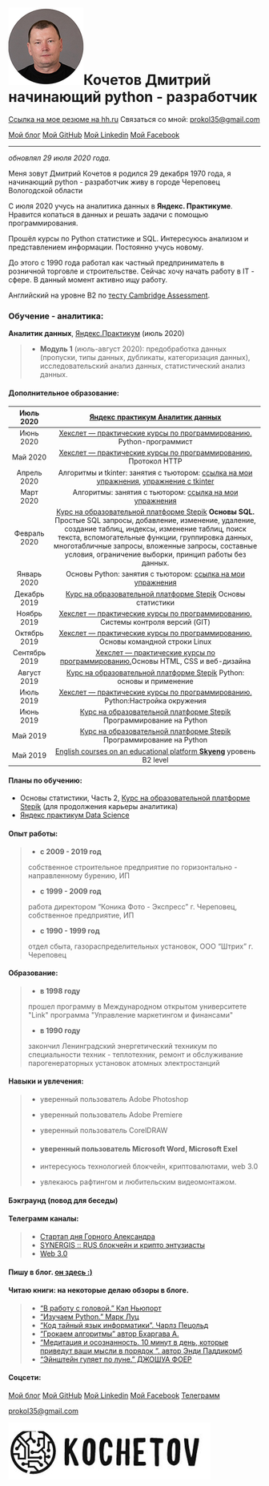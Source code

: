 

# ![](https://raw.githubusercontent.com/konicaRu/konicaru.github.io/master/pictures/my_photo_150_cekl.jpg)Кочетов Дмитрий начинающий python - разработчик        

[Cсылка на мое резюме на hh.ru](https://hh.ru/resume/6766117bff07ea9c0d0039ed1f626779763145#key-skills) Связаться со мной: [prokol35@gmail.com](prokol35@gmail.com)

[Мой блог](https://konicaru.github.io/)  [Мой GitHub](https://github.com/konicaRu)  [Мой Linkedin](https://www.linkedin.com/in/dimkochetov/)   [Мой Facebook](https://www.facebook.com/konica1970)

------

*обновлял 29 июля 2020 года.*

Меня зовут Дмитрий Кочетов я родился 29 декабря 1970 года, я начинающий python - разработчик живу в городе Череповец Вологодской области

С июля  2020 учусь на аналитика данных в **Яндекс. Практикуме**. Нравится копаться в данных и решать задачи с помощью программирования.

Прошёл курсы по  Python статистике  и SQL. Интересуюсь анализом и представлением информации. Постоянно учусь новому.

До этого с 1990 года работал как частный предприниматель в розничной торговле и строительстве. Сейчас хочу начать работу в IT - сфере. В данный момент активно ищу работу.

Английский на уровне B2 по [тесту Cambridge Assessment](https://www.cambridgeenglish.org/test-your-english/general-english/).

### Обучение - аналитика:

**Аналитик данных**, [Яндекс.Практикум](https://praktikum.yandex.ru/data-analyst/) (июль 2020)

> - **Модуль 1** (июль-август 2020): предобработка данных (пропуски, типы данных, дубликаты, категоризация данных), исследовательский анализ данных, статистический анализ данных.

#### Дополнительное образование: 

|   Июль 2020   | [Яндекс практикум Аналитик данных](https://praktikum.yandex.ru/profile/data-scientist/order/) |
| :-----------: | :----------------------------------------------------------: |
|   Июнь 2020   | [Хекслет — практические курсы по программированию.](https://ru.hexlet.io/) Python-программист |
|   Май 2020    | [Хекслет — практические курсы по программированию.](https://ru.hexlet.io/) Протокол HTTP |
|  Апрель 2020  | Алгоритмы и tkinter: занятия с тьютором: [ссылка на мои упражнения](https://github.com/konicaRu/data_structures_and_algorithms), [упражнение с tkinter](https://github.com/konicaRu/studying_tkinter) |
|   Март 2020   | Алгоритмы: занятия с тьютором: [ссылка на мои упражнения](https://github.com/konicaRu/data_structures_and_algorithms) |
| Февраль 2020  | [Курс на образовательной платформе Stepik](https://stepik.org/) **Основы SQL.** Простые SQL запросы, добавление, изменение, удаление, создание таблиц, индексы, изменение таблиц, поиск текста, вспомогательные функции, группировка данных, многотабличные запросы, вложенные запросы, составные условия, ограничение выборки, принцип работы без данных. |
|  Январь 2020  | Основы Python: занятия с тьютором: [ссылка на мои упражнения](https://github.com/konicaRu/python_task) |
| Декабрь 2019  | [Курс на образовательной платформе Stepik](https://stepik.org/) Основы статистики |
|  Ноябрь 2019  | [Хекслет — практические курсы по программированию.](https://ru.hexlet.io/) Системы контроля версий (GIT) |
| Октябрь 2019  | [Хекслет — практические курсы по программированию.](https://ru.hexlet.io/) Основы командной строки Linux |
| Сентябрь 2019 | [Хекслет — практические курсы по программированию.](https://ru.hexlet.io/)Основы HTML, CSS и веб-дизайна |
|  Август 2019  | [Курс на образовательной платформе Stepik](https://stepik.org/) Python: основы и применение |
|   Июль 2019   | [Хекслет — практические курсы по программированию.](https://ru.hexlet.io/) Python:Настройка окружения |
|   Июнь 2019   | [Курс на образовательной платформе Stepik](https://stepik.org/) Программирование на Python |
|   Май 2019    | [Курс на образовательной платформе Stepik](https://stepik.org/) Программирование на Python |
|   Май 2019    | [English courses on an educational platform **Skyeng**](https://skyeng.ru/)  уровень В2 level |

#### Планы по обучению:

- Основы статистики, Часть 2,  [Курс на образовательной платформе Stepik](https://stepik.org/) (для продолжения карьеры аналитика) 
- [Яндекс практикум Data Science](https://praktikum.yandex.ru/profile/data-scientist/order/) 

#### Опыт работы:

> - **с 2009 - 2019 год**
>
> собственное строительное предприятие по горизонтально - направленному бурению, ИП
>
> - **с 1999 - 2009 год**
>
> работа директором “Коника Фото - Экспресс” г. Череповец, собственное предприятие, ИП
>
> - **с 1990 - 1999 год**
>
> отдел сбыта, газораспределительных установок, ООО “Штрих” г. Череповец

#### Образование:

> - **в 1998 году**
>
> прошел программу в Международном открытом университете "Link" программа "Управление маркетингом и финансами"
>
> - **в 1990 году** 
>
> закончил Ленинградский энергетический техникум по специальности техник - теплотехник, ремонт и обслуживание парогенераторных установок атомных электростанций

#### Навыки и увлечения:

> - уверенный пользователь Adobe Photoshop
>
> - уверенный пользователь Adobe Premiere
>
> - уверенный пользователь CorelDRAW
>
> - #### уверенный пользователь Microsoft Word, Microsoft Exel
>
> - интересуюсь технологией блокчейн, криптовалютами, web 3.0
>
> - увлекаюсь рафтингом и любительским видеомонтажом.

#### Бэкграунд (повод для беседы)

#### Телеграмм каналы:

> - [Стартап дня Горного Александра](https://t.me/startupoftheday)
> - [SYNERGIS :: RUS блокчейн и крипто энтузиасты](https://t.me/synergis)
> - [Web 3.0](https://t.me/web3news)

#### **Пишу в блог**. [он здесь :)](https://github.com/konicaRu) 

#### Читаю книги: на некоторые делаю обзоры в блоге.

> - [“В работу с головой.” Кэл Ньюпорт](https://konicaru.github.io/#в-работу-с-головой-кэл-ньюпорт)
> - [“Изучаем Python.” Марк Луц](https://konicaru.github.io/#книга-изучаем-python-марк-луц-1)
> - [“Код тайный язык информатики”. Чарлз Пецольд](https://konicaru.github.io/#книга-код-тайный-язык-информатики-чарлз-пецольд)
> - [“Грокаем алгоритмы” автор Бхаргава А.](https://konicaru.github.io/#книга-грокаем-алгоритмы-автор-бхаргава-а)
> - [“Медитация и осознанность. 10 минут в день, которые приведут ваши мысли в порядок “. автор Энди Паддикомб](https://konicaru.github.io/#книга--медитация-и-осознанность-10-минут-в-день-которые-приведут-ваши-мысли-в-порядок---автор-энди-паддикомб)
> - [“Эйнштейн гуляет по луне.” ДЖОШУА ФОЕР](https://konicaru.github.io/#книга-эйнштейн-гуляет-по-луне--джошуа--фоер)

#### Соцсети:

[Мой блог](https://konicaru.github.io/)  [Мой GitHub](https://github.com/konicaRu)  [Мой Linkedin](https://www.linkedin.com/in/dimkochetov/)   [Мой Facebook](https://www.facebook.com/konica1970)  [Телеграмм](https://t.me/konica1970)

[prokol35@gmail.com](prokol35@gmail.com)

![](Logo_Kochetov_cv.jpg)